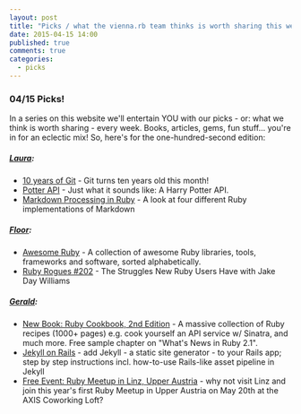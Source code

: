 ```yaml
---
layout: post
title: "Picks / what the vienna.rb team thinks is worth sharing this week"
date: 2015-04-15 14:00
published: true
comments: true
categories:
  - picks
---
```


### 04/15 Picks!

In a series on this website we'll entertain YOU with our picks - or: what we think is worth sharing - every week.
Books, articles, gems, fun stuff... you're in for an eclectic mix! So, here's for the one-hundred-second edition:

##### [Laura][1]:
- [10 years of Git][2] - Git turns ten years old this month!
- [Potter API][3] - Just what it sounds like: A Harry Potter API.
- [Markdown Processing in Ruby][4] - A look at four different Ruby implementations of Markdown


##### [Floor][9]:
- [Awesome Ruby][10] -  A collection of awesome Ruby libraries, tools, frameworks and software, sorted alphabetically.
- [Ruby Rogues #202][11] - The Struggles New Ruby Users Have with Jake Day Williams

##### [Gerald](https://github.com/geraldb):
- [New Book: Ruby Cookbook, 2nd Edition](http://shop.oreilly.com/product/0636920032236.do) -  A massive collection of Ruby recipes (1000+ pages) e.g. cook yourself an API service w/ Sinatra, and much more. Free sample chapter on "What's News in Ruby 2.1".
- [Jekyll on Rails](http://www.sitepoint.com/jekyll-rails) - add Jekyll - a static site generator - to your Rails app; step by step instructions incl. how-to-use Rails-like asset pipeline in Jekyll
- [Free Event: Ruby Meetup in Linz, Upper Austria](http://www.meetup.com/Ruby-User-Group-Linz-RUGL/) - why not visit Linz and join this year's first Ruby Meetup in Upper Austria on May 20th at the AXIS Coworking Loft?


[1]: http://www.twitter.com/alicetragedy
[2]: https://www.atlassian.com/git/articles/10-years-of-git/
[3]: http://potterapi.co.uk/
[4]: http://www.sitepoint.com/markdown-processing-ruby
[9]: http://www.twitter.com/floordrees
[10]: http://awesome-ruby.com/
[11]: http://devchat.tv/ruby-rogues/202-rr-the-struggles-new-ruby-users-have-with-jake-day-williams
